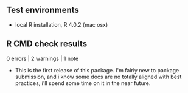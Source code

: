## Test environments
* local R installation, R 4.0.2 (mac osx)

## R CMD check results

0 errors | 2 warnings | 1 note

* This is the first release of this package. I'm fairly new to package submission, and i know some docs are no totally aligned with best practices, i'll spend some time on it in the near future.
